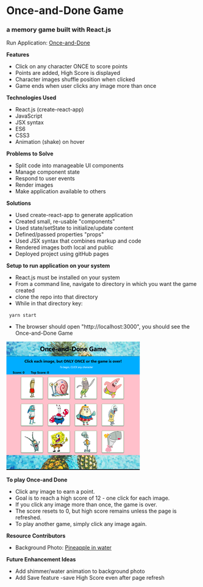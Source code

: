 # Once-and-Done Game

### a memory game built with React.js

Run Application: [Once-and-Done](https://herokuapp.com/)

**Features**
* Click on any character ONCE to score points
* Points are added, High Score is displayed
* Character images shuffle position when clicked
* Game ends when user clicks any image more than once

**Technologies Used**
* React.js (create-react-app)
* JavaScript
* JSX syntax
* ES6
* CSS3
* Animation (shake) on hover


**Problems to Solve**
* Split code into manageable UI components
* Manage component state
* Respond to user events
* Render images
* Make application available to others

**Solutions**
* Used create-react-app to generate application
* Created small, re-usable "components"
* Used state/setState to initialize/update content
* Defined/passed properties "props"
* Used JSX syntax that combines markup and code
* Rendered images both local and public
* Deployed project using gitHub pages

**Setup to run application on your system**
* React.js must be installed on your system
* From a command line, navigate to directory in which you want the game created
* clone the repo into that directory
* While in that directory key:
```
 yarn start
```
* The browser should  open "http://localhost:3000", you should see the Once-and-Done Game

![Once-and-Done Game](./src/images/OnceandDoneGame.png)

**To play Once-and Done**
* Click any image to earn a point.
* Goal is to reach a high score of 12 - one click for each image.
* If you click any image more than once, the game is over.
* The score resets to 0, but high score remains unless the page is refreshed.
* To play another game, simply click any image again.

**Resource Contributors**
* Background Photo: [Pineapple in water](https://www.pexels.com/photo/bright-bubble-color-flatlay-137132/)


**Future Enhancement Ideas**
* Add shimmer/water animation to background photo
* Add Save feature -save High Score even after page refresh


